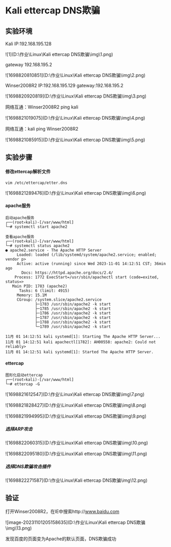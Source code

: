 # Kali ettercap DNS欺骗

## 实验环境

Kali  IP:192.168.195.128  

![1](D:\作业\Linux\Kali ettercap DNS欺骗\img\1.png)

gateway  192.168.195.2

![1698820810851](D:\作业\Linux\Kali ettercap DNS欺骗\img\2.png)

Winser2008R2   IP:192.168.195.129     gateway:192.168.195.2

![1698820920819](D:\作业\Linux\Kali ettercap DNS欺骗\img\3.png)

网络互通：Winser2008R2   ping   kali

![1698821019075](D:\作业\Linux\Kali ettercap DNS欺骗\img\4.png)

网络互通：kali  ping   Winser2008R2

![1698821085915](D:\作业\Linux\Kali ettercap DNS欺骗\img\5.png)

## 实验步骤

#### 修改ettercap解析文件

```basic
vim /etc/ettercap/etter.dns  
```

![1698821289476](D:\作业\Linux\Kali ettercap DNS欺骗\img\6.png)

#### apache服务

```basic
启动apache服务
┌──(root💀kali)-[/var/www/html]
└─# systemctl start apache2 

查看apache服务
┌──(root💀kali)-[/var/www/html]
└─# systemctl status apache2
● apache2.service - The Apache HTTP Server
     Loaded: loaded (/lib/systemd/system/apache2.service; enabled; vendor p>
     Active: active (running) since Wed 2023-11-01 14:12:51 CST; 36min ago
       Docs: https://httpd.apache.org/docs/2.4/
    Process: 1772 ExecStart=/usr/sbin/apachectl start (code=exited, status=>
   Main PID: 1783 (apache2)
      Tasks: 6 (limit: 4915)
     Memory: 15.1M
     CGroup: /system.slice/apache2.service
             ├─1783 /usr/sbin/apache2 -k start
             ├─1785 /usr/sbin/apache2 -k start
             ├─1786 /usr/sbin/apache2 -k start
             ├─1787 /usr/sbin/apache2 -k start
             ├─1788 /usr/sbin/apache2 -k start
             └─1789 /usr/sbin/apache2 -k start

11月 01 14:12:51 kali systemd[1]: Starting The Apache HTTP Server...
11月 01 14:12:51 kali apachectl[1782]: AH00558: apache2: Could not reliably>
11月 01 14:12:51 kali systemd[1]: Started The Apache HTTP Server.
```

#### ettercap

```basic
图形化启动ettercap
┌──(root💀kali)-[/var/www/html]
└─# ettercap -G      
```

![1698821612547](D:\作业\Linux\Kali ettercap DNS欺骗\img\7.png)

![1698821828427](D:\作业\Linux\Kali ettercap DNS欺骗\img\8.png)

![1698821994995](D:\作业\Linux\Kali ettercap DNS欺骗\img\9.png)

##### 选择ARP攻击

![1698822060315](D:\作业\Linux\Kali ettercap DNS欺骗\img\10.png)

![1698822095180](D:\作业\Linux\Kali ettercap DNS欺骗\img\11.png)

##### 选择DNS欺骗攻击插件

![1698822271587](D:\作业\Linux\Kali ettercap DNS欺骗\img\12.png)

## 验证

打开Winser2008R2，在IE中搜索http://www.baidu.com

![image-20231101205158635](D:\作业\Linux\Kali ettercap DNS欺骗\img\13.png)

发现百度的页面变为Apache的默认页面，DNS欺骗成功